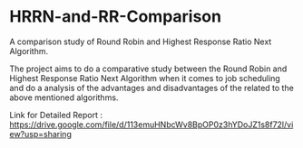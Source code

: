 # HRRN-and-RR-Comparison
A comparison study of Round Robin and Highest Response Ratio Next Algorithm.

The project aims to do a comparative study between the Round Robin and Highest Response Ratio Next Algorithm when it comes to job scheduling and do a
analysis of the advantages and disadvantages of the related to the above mentioned algorithms.

Link for Detailed Report : https://drive.google.com/file/d/113emuHNbcWv8BpOP0z3hYDoJZ1s8f72l/view?usp=sharing


